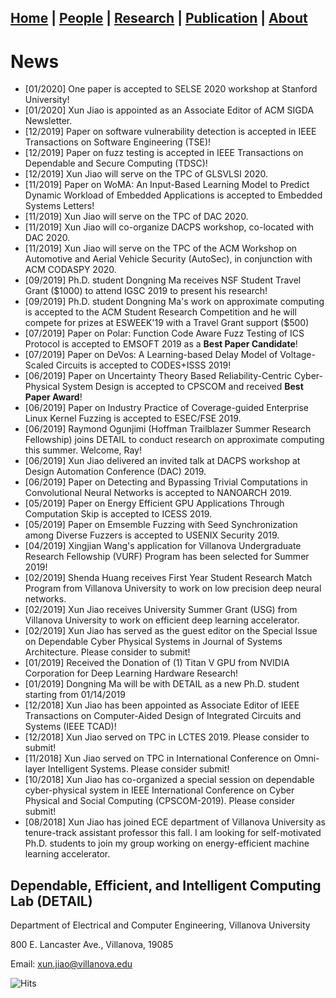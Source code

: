 ## [**Home**](./) | [People](./people) | [Research](./research) | [Publication](./publication) | [About](./about) 

# News
* [01/2020] One paper is accepted to SELSE 2020 workshop at Stanford University! 
* [01/2020] Xun Jiao is appointed as an Associate Editor of ACM SIGDA Newsletter.
* [12/2019] Paper on software vulnerability detection is accepted in IEEE Transactions on Software Engineering (TSE)!
* [12/2019] Paper on fuzz testing is accepted in IEEE Transactions on Dependable and Secure Computing (TDSC)!
* [12/2019] Xun Jiao will serve on the TPC of GLSVLSI 2020. 
* [11/2019] Paper on WoMA: An Input-Based Learning Model to Predict Dynamic Workload of Embedded Applications is accepted to Embedded Systems Letters!
* [11/2019] Xun Jiao will serve on the TPC of DAC 2020. 
* [11/2019] Xun Jiao will co-organize DACPS workshop, co-located with DAC 2020. 
* [11/2019] Xun Jiao will serve on the TPC of the ACM Workshop on Automotive and Aerial Vehicle Security (AutoSec), in conjunction with ACM CODASPY 2020. 
* [09/2019] Ph.D. student Dongning Ma receives NSF Student Travel Grant ($1000) to attend IGSC 2019 to present his research!
* [09/2019] Ph.D. student Dongning Ma's work on approximate computing is accepted to the ACM Student Research Competition and he will compete for prizes at ESWEEK'19 with a Travel Grant support ($500)
* [07/2019] Paper on Polar: Function Code Aware Fuzz Testing of ICS Protocol is accepted to EMSOFT 2019 as a **Best Paper Candidate**!
* [07/2019] Paper on DeVos: A Learning-based Delay Model of Voltage-Scaled Circuits is accepted to CODES+ISSS 2019!
* [06/2019] Paper on Uncertainty Theory Based Reliability-Centric Cyber-Physical System Design is accepted to CPSCOM and received **Best Paper Award**!
* [06/2019] Paper on Industry Practice of Coverage-guided Enterprise Linux Kernel Fuzzing is accepted to ESEC/FSE 2019.
* [06/2019] Raymond Ogunjimi (Hoffman Trailblazer Summer Research Fellowship) joins DETAIL to conduct research on approximate computing this summer. Welcome, Ray!
* [06/2019] Xun Jiao delivered an invited talk at DACPS workshop at Design Automation Conference (DAC) 2019.
* [06/2019] Paper on Detecting and Bypassing Trivial Computations in Convolutional Neural Networks is accepted to NANOARCH 2019.
* [05/2019] Paper on Energy Efficient GPU Applications Through Computation Skip is accepted to ICESS 2019.
* [05/2019] Paper on Emsemble Fuzzing with Seed Synchronization among Diverse Fuzzers is accepted to USENIX Security 2019.
* [04/2019] Xingjian Wang's application for Villanova Undergraduate Research Fellowship (VURF) Program has been selected for Summer 2019!
* [02/2019] Shenda Huang receives First Year Student Research Match Program from Villanova University to work on low precision deep neural networks.
* [02/2019] Xun Jiao receives University Summer Grant (USG) from Villanova University to work on efficient deep learning accelerator.
* [02/2019] Xun Jiao has served as the guest editor on the Special Issue on Dependable Cyber Physical Systems in Journal of Systems Architecture. Please consider to submit!
* [01/2019] Received the Donation of (1) Titan V GPU from NVIDIA Corporation for Deep Learning Hardware Research! 
* [01/2019] Dongning Ma will be with DETAIL as a new Ph.D. student starting from 01/14/2019
* [12/2018] Xun Jiao has been appointed as Associate Editor of IEEE Transactions on Computer-Aided Design of Integrated Circuits and Systems (IEEE TCAD)!
* [12/2018] Xun Jiao served on TPC in LCTES 2019. Please consider to submit!
* [11/2018] Xun Jiao served on TPC in International Conference on Omni-layer Intelligent Systems. Please consider submit!
* [10/2018] Xun Jiao has co-organized a special session on dependable cyber-physical system in IEEE International Conference on Cyber Physical and Social Computing (CPSCOM-2019). Please consider submit!
* [08/2018] Xun Jiao has joined ECE department of Villanova University as tenure-track assistant professor this fall. I am looking for self-motivated Ph.D. students to join my group working on energy-efficient machine learning accelerator. 
  
## Dependable, Efficient, and Intelligent Computing Lab (DETAIL)
Department of Electrical and Computer Engineering, Villanova University

800 E. Lancaster Ave., Villanova, 19085

Email: xun.jiao@villanova.edu

![Hits](https://hitcounter.pythonanywhere.com/count/tag.svg?url=https%3A%2F%2Fvu-detail.github.io)
